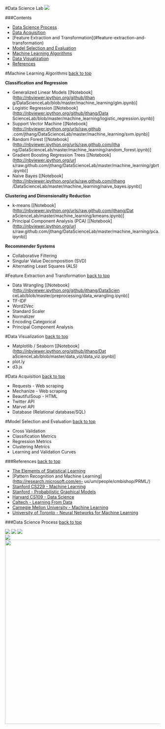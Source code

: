 
#Data Science Lab
<img src="./images/brain.png">

###Contents
- [Data Science Process](#data-science-process)
- [Data Acquisition](#data-acquisition)
- [Feature Extraction and Transformation](#feature-extraction-and-
transformation)
- [Model Selection and Evaluation](#model-selection-and-evaluation)
- [Machine Learning Algorithms](#machine-learning-algorithms)
- [Data Visualization](#data-visualization)
- [References](#references)

#Machine Learning Algorithms
[back to top](#contents)

**Classification and Regression**
- Generalized Linear Models [[Notebook](http://nbviewer.ipython.org/github/jthan
g/DataScienceLab/blob/master/machine_learning/glm.ipynb)]
- Logistic Regression [[Notebook](http://nbviewer.ipython.org/github/jthang/Data
ScienceLab/blob/master/machine_learning/logistic_regression.ipynb)]
- Support Vector Machine [[Notebook](http://nbviewer.ipython.org/urls/raw.github
.com/jthang/DataScienceLab/master/machine_learning/svm.ipynb)]
- Random Forest [[Notebook](http://nbviewer.ipython.org/urls/raw.github.com/jtha
ng/DataScienceLab/master/machine_learning/random_forest.ipynb)]
- Gradient Boosting Regression Trees [[Notebook](http://nbviewer.ipython.org/url
s/raw.github.com/jthang/DataScienceLab/master/machine_learning/gbrt.ipynb)]
- Naive Bayes [[Notebook](http://nbviewer.ipython.org/urls/raw.github.com/jthang
/DataScienceLab/master/machine_learning/naive_bayes.ipynb)]

**Clustering and Dimensionality Reduction**
- k-means [[Notebook](http://nbviewer.ipython.org/urls/raw.github.com/jthang/Dat
aScienceLab/master/machine_learning/kmeans.ipynb)]
- Principal Component Analysis (PCA) [[Notebook](http://nbviewer.ipython.org/url
s/raw.github.com/jthang/DataScienceLab/master/machine_learning/pca.ipynb)]

**Recommender Systems**
- Collaborative Filtering
- Singular Value Decomposition (SVD)
- Alternating Least Squares (ALS)

#Feature Extraction and Transformation
[back to top](#contents)
- Data Wrangling [[Notebook](http://nbviewer.ipython.org/github/jthang/DataScien
ceLab/blob/master/preprocessing/data_wrangling.ipynb)]
- TF-IDF
- Word2Vec
- Standard Scaler
- Normalizer
- Encoding Categorical
- Principal Component Analysis

#Data Visualization
[back to top](#contents)
- Matplotlib / Seaborn [[Notebook](http://nbviewer.ipython.org/github/jthang/Dat
aScienceLab/blob/master/data_viz/data_viz.ipynb)]
- plot.ly
- d3.js

#Data Acquisition
[back to top](#contents)
- Requests - Web scraping
- Mechanize - Web scraping
- BeautifulSoup - HTML
- Twitter API
- Marvel API
- Database (Relational database/SQL)

#Model Selection and Evaluation
[back to top](#contents)
- Cross Validation
- Classification Metrics
- Regression Metrics
- Clustering Metrics
- Learning and Validation Curves

###References
[back to top](#contents)
- [The Elements of Statistical
Learning](http://statweb.stanford.edu/~tibs/ElemStatLearn/)
- [Pattern Recognition and Machine Learning](http://research.microsoft.com/en-
us/um/people/cmbishop/PRML/)
- [Stanford CS229 - Machine Learning](http://cs229.stanford.edu/materials.html)
- [Stanford - Probabilistic Graphical
Models](https://www.coursera.org/course/pgm)
- [Harvard CS109 - Data Science](https://github.com/cs109/content)
- [Caltech - Learning From Data](https://work.caltech.edu/lectures.html)
- [Carnegie Mellon University - Machine
Learning](http://www.cs.cmu.edu/~tom/10701_sp11/lectures.shtml)
- [University of Toronto - Neural Networks for Machine
Learning](https://www.coursera.org/course/neuralnets)

###Data Science Process
[back to top](#contents)

<img src="./images/ml_cheatsheet.png">
<img src="./images/chart_suggestions.png">
<img src="./images/datascience_process.png">
<br>
<img src="./images/predictive_modeling.png">
<br>
<img src="./images/datascience_flowchart.png" style="width: 700px;
height:600px;">
